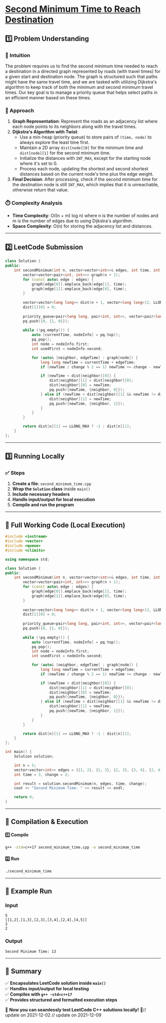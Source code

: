 # **[Second Minimum Time to Reach Destination](https://leetcode.com/problems/second-minimum-time-to-reach-destination/description/)**  

## **1️⃣ Problem Understanding**  
### **📌 Intuition**  
The problem requires us to find the second minimum time needed to reach a destination in a directed graph represented by roads (with travel times) for a given start and destination node. The graph is structured such that paths might have the same travel time, and we are tasked with utilizing Dijkstra's algorithm to keep track of both the minimum and second minimum travel times. Our key goal is to manage a priority queue that helps select paths in an efficient manner based on these times.

### **🚀 Approach**  
1. **Graph Representation**: Represent the roads as an adjacency list where each node points to its neighbors along with the travel times.
2. **Dijkstra's Algorithm with Twist**:
    - Use a min-heap (priority queue) to store pairs of `(time, node)` to always explore the least time first.
    - Maintain a 2D array `dist[node][0]` for the minimum time and `dist[node][1]` for the second minimum time.
    - Initialize the distances with `INT_MAX`, except for the starting node where it's set to 0.
    - Process each node, updating the shortest and second shortest distances based on the current node's time plus the edge weight.
3. **Final Decision**: After processing, check if the second minimum time for the destination node is still `INT_MAX`, which implies that it is unreachable, otherwise return that value.

### **⏱️ Complexity Analysis**  
- **Time Complexity**: O((n + m) log n) where n is the number of nodes and m is the number of edges due to using Dijkstra's algorithm.
- **Space Complexity**: O(n) for storing the adjacency list and distances.

---  

## **2️⃣ LeetCode Submission**  
```cpp
class Solution {
public:
    int secondMinimum(int n, vector<vector<int>>& edges, int time, int change) {
        vector<vector<pair<int, int>>> graph(n + 1);
        for (const auto& edge : edges) {
            graph[edge[0]].emplace_back(edge[1], time);
            graph[edge[1]].emplace_back(edge[0], time);
        }
        
        vector<vector<long long>> dist(n + 1, vector<long long>(2, LLONG_MAX));
        dist[1][0] = 0;
        
        priority_queue<pair<long long, pair<int, int>>, vector<pair<long long, pair<int, int>>>, greater<>> pq;
        pq.push({0, {1, 0}});
        
        while (!pq.empty()) {
            auto [currentTime, nodeInfo] = pq.top();
            pq.pop();
            int node = nodeInfo.first;
            int usedFirst = nodeInfo.second;

            for (auto& [neighbor, edgeTime] : graph[node]) {
                long long newTime = currentTime + edgeTime;
                if (newTime / change % 2 == 1) newTime += change - newTime % change;

                if (newTime < dist[neighbor][0]) {
                    dist[neighbor][1] = dist[neighbor][0];
                    dist[neighbor][0] = newTime;
                    pq.push({newTime, {neighbor, 0}});
                } else if (newTime < dist[neighbor][1] && newTime != dist[neighbor][0]) {
                    dist[neighbor][1] = newTime;
                    pq.push({newTime, {neighbor, 1}});
                }
            }
        }

        return dist[n][1] == LLONG_MAX ? -1 : dist[n][1];
    }
};
```  

---  

## **3️⃣ Running Locally**  
### **✅ Steps**  
1. **Create a file**: `second_minimum_time.cpp`  
2. **Wrap the `Solution` class** inside `main()`  
3. **Include necessary headers**  
4. **Handle input/output for local execution**  
5. **Compile and run the program**  

---  

## **📝 Full Working Code (Local Execution)**  
```cpp
#include <iostream>
#include <vector>
#include <queue>
#include <climits>

using namespace std;

class Solution {
public:
    int secondMinimum(int n, vector<vector<int>>& edges, int time, int change) {
        vector<vector<pair<int, int>>> graph(n + 1);
        for (const auto& edge : edges) {
            graph[edge[0]].emplace_back(edge[1], time);
            graph[edge[1]].emplace_back(edge[0], time);
        }
        
        vector<vector<long long>> dist(n + 1, vector<long long>(2, LLONG_MAX));
        dist[1][0] = 0;
        
        priority_queue<pair<long long, pair<int, int>>, vector<pair<long long, pair<int, int>>>, greater<>> pq;
        pq.push({0, {1, 0}});
        
        while (!pq.empty()) {
            auto [currentTime, nodeInfo] = pq.top();
            pq.pop();
            int node = nodeInfo.first;
            int usedFirst = nodeInfo.second;

            for (auto& [neighbor, edgeTime] : graph[node]) {
                long long newTime = currentTime + edgeTime;
                if (newTime / change % 2 == 1) newTime += change - newTime % change;

                if (newTime < dist[neighbor][0]) {
                    dist[neighbor][1] = dist[neighbor][0];
                    dist[neighbor][0] = newTime;
                    pq.push({newTime, {neighbor, 0}});
                } else if (newTime < dist[neighbor][1] && newTime != dist[neighbor][0]) {
                    dist[neighbor][1] = newTime;
                    pq.push({newTime, {neighbor, 1}});
                }
            }
        }

        return dist[n][1] == LLONG_MAX ? -1 : dist[n][1];
    }
};

int main() {
    Solution solution;

    int n = 5;
    vector<vector<int>> edges = {{1, 2}, {1, 3}, {2, 3}, {3, 4}, {2, 4}, {4, 5}};
    int time = 3, change = 2;

    int result = solution.secondMinimum(n, edges, time, change);
    cout << "Second Minimum Time: " << result << endl;

    return 0;
}
```  

---  

## **🔧 Compilation & Execution**  
#### **1️⃣ Compile**  
```bash
g++ -std=c++17 second_minimum_time.cpp -o second_minimum_time
```  

#### **2️⃣ Run**  
```bash
./second_minimum_time
```  

---  

## **🎯 Example Run**  
### **Input**  
```
5
[[1,2],[1,3],[2,3],[3,4],[2,4],[4,5]]
3
2
```  
### **Output**  
```
Second Minimum Time: 13
```  

---  

## **📌 Summary**  
✅ **Encapsulates LeetCode solution inside `main()`**  
✅ **Handles input/output for local testing**  
✅ **Compiles with `g++ -std=c++17`**  
✅ **Provides structured and formatted execution steps**  

🚀 **Now you can seamlessly test LeetCode C++ solutions locally!** 🚀// update on 2021-12-02
// update on 2021-12-09

